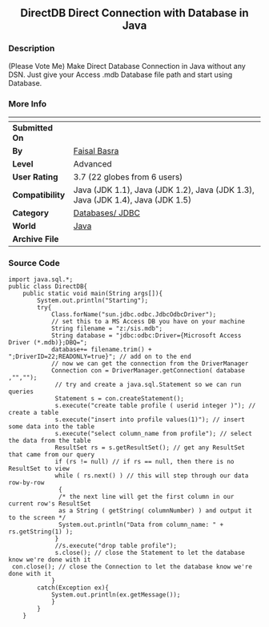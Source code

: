 ﻿<div align="center">

## DirectDB Direct Connection with Database in Java


</div>

### Description

(Please Vote Me) Make Direct Database Connection in Java without any DSN. Just give your Access .mdb Database file path and start using Database.
 
### More Info
 


<span>             |<span>
---                |---
**Submitted On**   |
**By**             |[Faisal Basra](https://github.com/Planet-Source-Code/PSCIndex/blob/master/ByAuthor/faisal-basra.md)
**Level**          |Advanced
**User Rating**    |3.7 (22 globes from 6 users)
**Compatibility**  |Java \(JDK 1\.1\), Java \(JDK 1\.2\), Java \(JDK 1\.3\), Java \(JDK 1\.4\), Java \(JDK 1\.5\)
**Category**       |[Databases/ JDBC](https://github.com/Planet-Source-Code/PSCIndex/blob/master/ByCategory/databases-jdbc__2-61.md)
**World**          |[Java](https://github.com/Planet-Source-Code/PSCIndex/blob/master/ByWorld/java.md)
**Archive File**   |[](https://github.com/Planet-Source-Code/faisal-basra-directdb-direct-connection-with-database-in-java__2-5482/archive/master.zip)





### Source Code

```
import java.sql.*;
public class DirectDB{
	public static void main(String args[]){
		System.out.println("Starting");
		try{
			Class.forName("sun.jdbc.odbc.JdbcOdbcDriver");
			// set this to a MS Access DB you have on your machine
			String filename = "z:/sis.mdb";
			String database = "jdbc:odbc:Driver={Microsoft Access Driver (*.mdb)};DBQ=";
			database+= filename.trim() + ";DriverID=22;READONLY=true}"; // add on to the end
			// now we can get the connection from the DriverManager
			Connection con = DriverManager.getConnection( database ,"","");
			 // try and create a java.sql.Statement so we can run queries
			 Statement s = con.createStatement();
			 s.execute("create table profile ( userid integer )"); // create a table
			 s.execute("insert into profile values(1)"); // insert some data into the table
			 s.execute("select column_name from profile"); // select the data from the table
			 ResultSet rs = s.getResultSet(); // get any ResultSet that came from our query
			 if (rs != null) // if rs == null, then there is no ResultSet to view
			 while ( rs.next() ) // this will step through our data row-by-row
			  {
			  /* the next line will get the first column in our current row's ResultSet
			  as a String ( getString( columnNumber) ) and output it to the screen */
			  System.out.println("Data from column_name: " + rs.getString(1) );
			 }
			 //s.execute("drop table profile");
			 s.close(); // close the Statement to let the database know we're done with it
 con.close(); // close the Connection to let the database know we're done with it
			}
		catch(Exception ex){
			System.out.println(ex.getMessage());
			}
		}
	}
```

